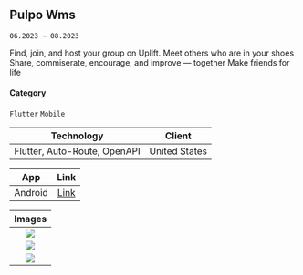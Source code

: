 ## Pulpo Wms

`06.2023 ~ 08.2023`

Find, join, and host your group on Uplift.
Meet others who are in your shoes
Share, commiserate, encourage, and improve — together
Make friends for life

#### Category

`Flutter` `Mobile`

|          Technology          |    Client     |
| :--------------------------: | :-----------: |
| Flutter, Auto-Route, OpenAPI | United States |

|   App   |                                      Link                                      |
| :-----: | :----------------------------------------------------------------------------: |
| Android | [Link](https://play.google.com/store/apps/details?id=co.pulpo.wms&hl=en&gl=US) |

|           Images            |
| :-------------------------: |
| ![](image/pulpo_wms/01.png) |
| ![](image/pulpo_wms/02.png) |
| ![](image/pulpo_wms/03.png) |
